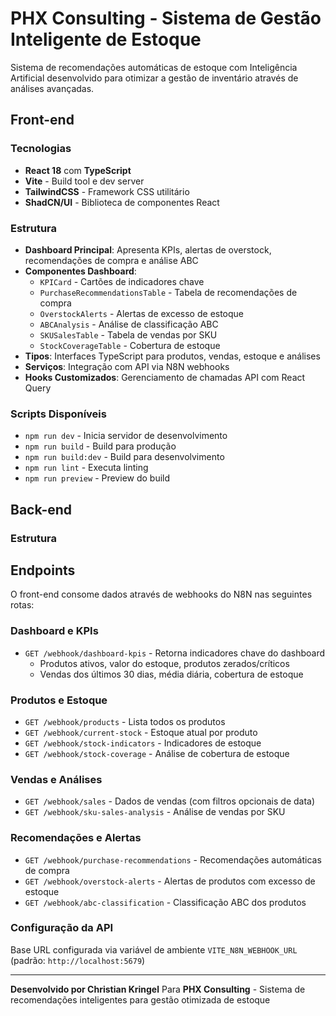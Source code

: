 # PHX Consulting - Sistema de Gestão Inteligente de Estoque

Sistema de recomendações automáticas de estoque com Inteligência Artificial desenvolvido para otimizar a gestão de inventário através de análises avançadas.

## Front-end

### Tecnologias
- **React 18** com **TypeScript**
- **Vite** - Build tool e dev server
- **TailwindCSS** - Framework CSS utilitário
- **ShadCN/UI** - Biblioteca de componentes React

### Estrutura
- **Dashboard Principal**: Apresenta KPIs, alertas de overstock, recomendações de compra e análise ABC
- **Componentes Dashboard**:
  - `KPICard` - Cartões de indicadores chave
  - `PurchaseRecommendationsTable` - Tabela de recomendações de compra
  - `OverstockAlerts` - Alertas de excesso de estoque
  - `ABCAnalysis` - Análise de classificação ABC
  - `SKUSalesTable` - Tabela de vendas por SKU
  - `StockCoverageTable` - Cobertura de estoque
- **Tipos**: Interfaces TypeScript para produtos, vendas, estoque e análises
- **Serviços**: Integração com API via N8N webhooks
- **Hooks Customizados**: Gerenciamento de chamadas API com React Query

### Scripts Disponíveis
- `npm run dev` - Inicia servidor de desenvolvimento
- `npm run build` - Build para produção
- `npm run build:dev` - Build para desenvolvimento
- `npm run lint` - Executa linting
- `npm run preview` - Preview do build

## Back-end

### Estrutura


## Endpoints

O front-end consome dados através de webhooks do N8N nas seguintes rotas:

### Dashboard e KPIs
- `GET /webhook/dashboard-kpis` - Retorna indicadores chave do dashboard
  - Produtos ativos, valor do estoque, produtos zerados/críticos
  - Vendas dos últimos 30 dias, média diária, cobertura de estoque

### Produtos e Estoque
- `GET /webhook/products` - Lista todos os produtos
- `GET /webhook/current-stock` - Estoque atual por produto
- `GET /webhook/stock-indicators` - Indicadores de estoque
- `GET /webhook/stock-coverage` - Análise de cobertura de estoque

### Vendas e Análises
- `GET /webhook/sales` - Dados de vendas (com filtros opcionais de data)
- `GET /webhook/sku-sales-analysis` - Análise de vendas por SKU

### Recomendações e Alertas
- `GET /webhook/purchase-recommendations` - Recomendações automáticas de compra
- `GET /webhook/overstock-alerts` - Alertas de produtos com excesso de estoque
- `GET /webhook/abc-classification` - Classificação ABC dos produtos

### Configuração da API
Base URL configurada via variável de ambiente `VITE_N8N_WEBHOOK_URL` (padrão: `http://localhost:5679`)

---

**Desenvolvido por Christian Kringel** Para **PHX Consulting** - Sistema de recomendações inteligentes para gestão otimizada de estoque
